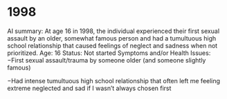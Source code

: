 # 1998

AI summary: At age 16 in 1998, the individual experienced their first sexual assault by an older, somewhat famous person and had a tumultuous high school relationship that caused feelings of neglect and sadness when not prioritized.
Age: 16
Status: Not started
Symptoms and/or Health Issues: −First sexual assault/trauma by someone older (and someone slightly famous)

−Had intense tumultuous high school relationship that often left me feeling extreme neglected and sad if I wasn’t always chosen first